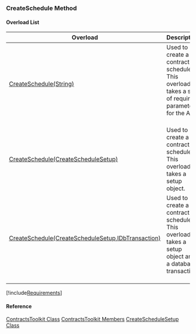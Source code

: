 ### CreateSchedule Method

#### Overload List

| Overload | Description |
| --- | --- |
| [CreateSchedule(String)](FChoice.Toolkits.Clarify~FChoice.Toolkits.Clarify.Contracts.ContractsToolkit~CreateSchedule(String).md) | Used to create a contract schedule. This overload takes a set of required parameters for the API.   |
| [CreateSchedule(CreateScheduleSetup)](FChoice.Toolkits.Clarify~FChoice.Toolkits.Clarify.Contracts.ContractsToolkit~CreateSchedule(CreateScheduleSetup).md) | Used to create a contract schedule. This overload takes a setup object.   |
| [CreateSchedule(CreateScheduleSetup,IDbTransaction)](FChoice.Toolkits.Clarify~FChoice.Toolkits.Clarify.Contracts.ContractsToolkit~CreateSchedule(CreateScheduleSetup,IDbTransaction).md) | Used to create a contract schedule. This overload takes a setup object and a database transaction.   |

[!include[Requirements](../partials/requirements.md)]



#### Reference

[ContractsToolkit Class](FChoice.Toolkits.Clarify~FChoice.Toolkits.Clarify.Contracts.ContractsToolkit.md)
[ContractsToolkit Members](FChoice.Toolkits.Clarify~FChoice.Toolkits.Clarify.Contracts.ContractsToolkit_members.md)
[CreateScheduleSetup Class](FChoice.Toolkits.Clarify~FChoice.Toolkits.Clarify.Contracts.CreateScheduleSetup.md)
